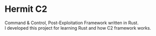 # Hermit C2

Command & Control, Post-Exploitation Framework written in Rust.  
I developed this project for learning Rust and how C2 framework works.
